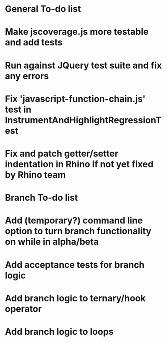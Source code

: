General To-do list
==================
# Make jscoverage.js more testable and add tests
# Run against JQuery test suite and fix any errors
# Fix 'javascript-function-chain.js' test in InstrumentAndHighlightRegressionTest
# Fix and patch getter/setter indentation in Rhino if not yet fixed by Rhino team

Branch To-do list
==================
# Add (temporary?) command line option to turn branch functionality on while in alpha/beta
# Add acceptance tests for branch logic
# Add branch logic to ternary/hook operator
# Add branch logic to loops